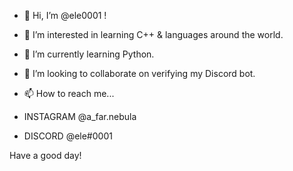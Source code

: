 - 👋 Hi, I’m @ele0001 !

- 👀 I’m interested in learning C++ & languages around the world.

- 🌱 I’m currently learning Python.

- 💞️ I’m looking to collaborate on verifying my Discord bot.

- 📫 How to reach me...

- INSTAGRAM @a_far.nebula
- DISCORD @ele#0001

Have a good day!
